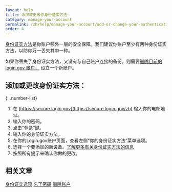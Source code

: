 ```yaml
---
layout: help
title: 添加或更改你身份证实方法  
category: manage-your-account
permalink: /zh/help/manage-your-account/add-or-change-your-authentication-method/
order: 4 
---
```

[身份证实方法](/zh/help/get-started/authentication-methods/)是你账户额外一层的安全保障。我们建议你账户至少有两种身份证实方法，以防你万一丢失其中一种。

如果你丢失了身份证实方法，又没有与自己账户连接的备份，则需要[删除目前的login.gov 账户，](/zh/help/manage-your-account/delete-your-account/) 设立一个新账户。

## 添加或更改身份证实方法：

{: .number-list}
1. 在 [https://secure.login.gov](https://secure.login.gov/zh) 输入你的电邮地址。
2. 输入你的密码。
3. 点击“登录”键。
4. 输入你的身份证实方法。
5. 在你的Login.gov账户页面，查看左侧“你的身份证实方法”菜单选项。
6. 选择一个要添加的新设备。[了解更多有关身份证实方法的信息](/zh/help/get-started/authentication-methods/)
7. 按照所有提示来确认你做的更改。

## 相关文章
[身份证实选项](/zh/help/get-started/authentication-methods/) 
[忘了密码](/zh/help/trouble-signing-in/forgot-your-password/) 
[删除账户](/zh/help/manage-your-account/delete-your-account/)
